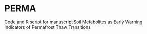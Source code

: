 # PERMA
Code and R script for manuscript Soil Metabolites as Early Warning Indicators of Permafrost Thaw Transitions
